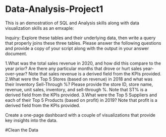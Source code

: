 # Data-Analysis-Project1
This is an demostration of SQL and Analysis skills along with data visualization skills as an emxaple:

Inquiry:
Explore these tables and their underlying data, then write a query that properly joins these three tables. Please answer the following questions and provide a copy of your script along with the output in your answer document.

1.What was the total sales revenue in 2020, and how did this compare to the year prior?  Are there any particular months that drove or hurt sales year-over-year?  Note that sales revenue is a derived field from the KPIs provided.
2.What were the Top 5 Stores (based on revenue) in 2018 and what was their Inventory Sell-Through %? Please provide the store ID, store name, revenue, unit sales, inventory, and sell-through %. Note that ST% is a derived field from the KPIs provided.
3.What were the Top 5 Suppliers and each of their Top 5 Products (based on profit) in 2019? Note that profit is a derived field from the KPIs provided.

Create a one-page dashboard with a couple of visualizations that provide key insights into the data.  

#Clean the Data


